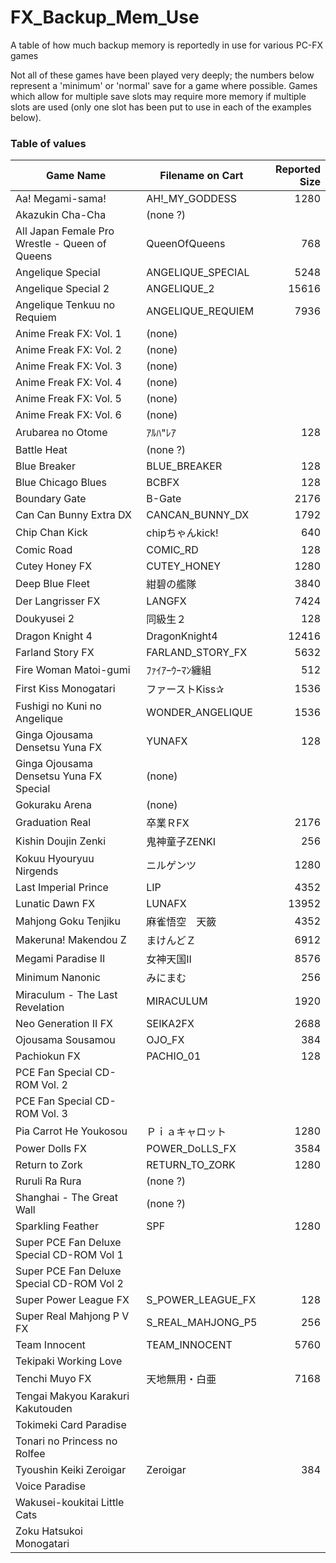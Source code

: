 # FX_Backup_Mem_Use

A table of how much backup memory is reportedly in use for various PC-FX games

Not all of these games have been played very deeply; the numbers below represent a 'minimum'
or 'normal' save for a game where possible.  Games which allow for multiple save slots may
require more memory if multiple slots are used (only one slot has been put to use in each
of the examples below).


### Table of values

| Game Name | Filename on Cart | Reported Size |
|-----------|------------------|--------------:|
| Aa! Megami-sama! | AH!_MY_GODDESS | 1280 |
| Akazukin Cha-Cha | (none ?) |  |
| All Japan Female Pro Wrestle - Queen of Queens | QueenOfQueens | 768 |
| Angelique Special | ANGELIQUE_SPECIAL | 5248 |
| Angelique Special 2 | ANGELIQUE_2 | 15616 |
| Angelique Tenkuu no Requiem | ANGELIQUE_REQUIEM | 7936 |
| Anime Freak FX: Vol. 1 | (none) |  |
| Anime Freak FX: Vol. 2 | (none) |  |
| Anime Freak FX: Vol. 3 | (none) |  |
| Anime Freak FX: Vol. 4 | (none) |  |
| Anime Freak FX: Vol. 5 | (none) |  |
| Anime Freak FX: Vol. 6 | (none) |  |
| Arubarea no Otome | &#65393;&#65433;&#65418;"&#65434;&#65393; | 128 |
| Battle Heat | (none ?) |  |
| Blue Breaker | BLUE_BREAKER | 128 |
| Blue Chicago Blues | BCBFX | 128 |
| Boundary Gate | B-Gate | 2176 |
| Can Can Bunny Extra DX | CANCAN_BUNNY_DX | 1792 |
| Chip Chan Kick | chip&#12385;&#12419;&#12435;kick! | 640 |
| Comic Road | COMIC_RD | 128 |
| Cutey Honey FX | CUTEY_HONEY | 1280 |
| Deep Blue Fleet | &#32058;&#30887;&#12398;&#33382;&#38538; | 3840 |
| Der Langrisser FX | LANGFX | 7424 |
| Doukyusei 2 | &#21516;&#32026;&#29983;&#65298; | 128 |
| Dragon Knight 4 | DragonKnight4 | 12416 |
| Farland Story FX | FARLAND_STORY_FX | 5632 |
| Fire Woman Matoi-gumi | &#65420;&#65383;&#65394;&#65393;&#65392;&#65395;&#65392;&#65423;&#65437;&#32399;&#32068; | 512 |
| First Kiss Monogatari | &#12501;&#12449;&#12540;&#12473;&#12488;Kiss&#10032; | 1536 |
| Fushigi no Kuni no Angelique | WONDER_ANGELIQUE | 1536 |
| Ginga Ojousama Densetsu Yuna FX | YUNAFX | 128 |
| Ginga Ojousama Densetsu Yuna FX Special | (none) |  |
| Gokuraku Arena | (none) |  |
| Graduation Real | &#21330;&#26989;&#65330;FX | 2176 |
| Kishin Doujin Zenki | &#39740;&#31070;&#31461;&#23376;ZENKI | 256 |
| Kokuu Hyouryuu Nirgends | &#12491;&#12523;&#12466;&#12531;&#12484; | 1280 |
| Last Imperial Prince | LIP | 4352 |
| Lunatic Dawn FX | LUNAFX | 13952 |
| Mahjong Goku Tenjiku | &#40635;&#38592;&#24735;&#31354;&#12288;&#22825;&#31842; | 4352 |
| Makeruna! Makendou Z | &#12414;&#12369;&#12435;&#12393;&#65338; | 6912 |
| Megami Paradise II | &#22899;&#31070;&#22825;&#22269;&#8545; | 8576 |
| Minimum Nanonic | &#12415;&#12395;&#12414;&#12416; | 256 |
| Miraculum - The Last Revelation | MIRACULUM | 1920 |
| Neo Generation II FX | SEIKA2FX | 2688 |
| Ojousama Sousamou | OJO_FX | 384 |
| Pachiokun FX | PACHIO_01 | 128 |
| PCE Fan Special CD-ROM Vol. 2 |  |  |
| PCE Fan Special CD-ROM Vol. 3 |  |  |
| Pia Carrot He Youkosou | &#65328;&#65353;&#65345;&#12461;&#12515;&#12525;&#12483;&#12488; | 1280 |
| Power Dolls FX | POWER_DoLLS_FX | 3584 |
| Return to Zork | RETURN_TO_ZORK | 1280 |
| Ruruli Ra Rura | (none ?) |  |
| Shanghai - The Great Wall | (none ?) |  |
| Sparkling Feather | SPF | 1280 |
| Super PCE Fan Deluxe Special CD-ROM Vol 1 |  |  |
| Super PCE Fan Deluxe Special CD-ROM Vol 2 |  |  |
| Super Power League FX | S_POWER_LEAGUE_FX | 128 |
| Super Real Mahjong P V FX | S_REAL_MAHJONG_P5 | 256 |
| Team Innocent | TEAM_INNOCENT | 5760 |
| Tekipaki Working Love |  |  |
| Tenchi Muyo FX | &#22825;&#22320;&#28961;&#29992;&#12539;&#30333;&#20124; | 7168 |
| Tengai Makyou Karakuri Kakutouden |  |  |
| Tokimeki Card Paradise |  |  |
| Tonari no Princess no Rolfee |  |  |
| Tyoushin Keiki Zeroigar | Zeroigar | 384 |
| Voice Paradise |  |  |
| Wakusei-koukitai Little Cats |  |  |
| Zoku Hatsukoi Monogatari |  |  |

